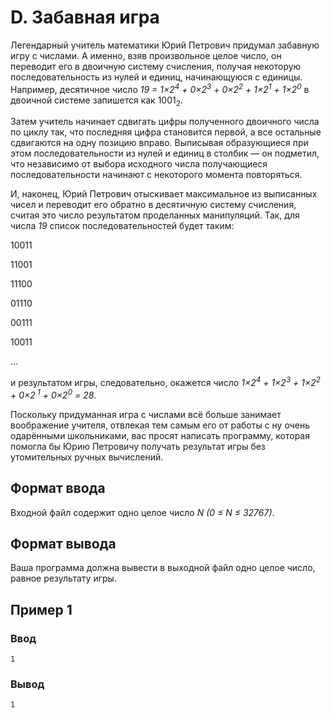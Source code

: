 # D. Забавная игра

Легендарный учитель математики Юрий Петрович придумал забавную игру с числами. А именно, взяв произвольное целое число,
он переводит его в двоичную систему счисления, получая некоторую последовательность из нулей и единиц, начинающуюся с
единицы. Например, десятичное число _19 = 1×2<sup>4</sup> + 0×2<sup>3</sup> + 0×2<sup>2</sup> + 1×2<sup>1</sup> +
1×2<sup>0</sup>_ в двоичной системе запишется как
1001<sub>2</sub>.

Затем учитель начинает сдвигать цифры полученного двоичного числа по циклу так, что последняя цифра становится первой, а
все остальные сдвигаются на одну позицию вправо. Выписывая образующиеся при этом последовательности из нулей и единиц в
столбик — он подметил, что независимо от выбора исходного числа получающиеся последовательности начинают с некоторого
момента повторяться.

И, наконец, Юрий Петрович отыскивает максимальное из выписанных чисел и переводит его обратно в десятичную систему
счисления, считая это число результатом проделанных манипуляций. Так, для числа _19_ список последовательностей будет
таким:

10011

11001

11100

01110

00111

10011

...

и результатом игры, следовательно, окажется число _1×2<sup>4</sup> + 1×2<sup>3</sup> + 1×2<sup>2</sup> + 0×2<sup>
1</sup> + 0×2<sup>0</sup> = 28_.

Поскольку придуманная игра с числами всё больше занимает воображение учителя, отвлекая тем самым его от работы с ну
очень одарёнными школьниками, вас просят написать программу, которая помогла бы Юрию Петровичу получать результат игры
без утомительных ручных вычислений.

## Формат ввода

Входной файл содержит одно целое число _N (0 ≤ N ≤ 32767)_.

## Формат вывода

Ваша программа должна вывести в выходной файл одно целое число, равное результату игры.

## Пример 1

### Ввод

    1

### Вывод

    1
